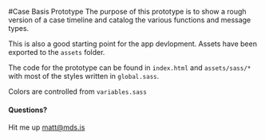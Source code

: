 #Case Basis Prototype
The purpose of this prototype is to show a rough version of a case timeline and catalog the various functions and message types.

This is also a good starting point for the app devlopment. Assets have been exported to the `assets` folder.

The code for the prototype can be found in `index.html` and `assets/sass/*` with most of the styles written in `global.sass`. 

Colors are controlled from `variables.sass`

#### Questions?
Hit me up matt@mds.is